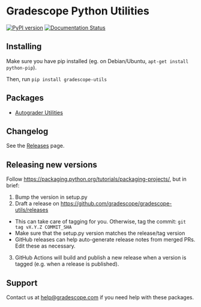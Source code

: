 # Gradescope Python Utilities

[![PyPI version](https://badge.fury.io/py/gradescope-utils.svg)](https://badge.fury.io/py/gradescope-utils)
[![Documentation Status](https://readthedocs.org/projects/gradescope-utils/badge/?version=latest)](https://gradescope-utils.readthedocs.io/en/latest/?badge=latest)

## Installing

Make sure you have pip installed (eg. on Debian/Ubuntu, `apt-get install python-pip`).

Then, run `pip install gradescope-utils`

## Packages

- [Autograder Utilities](/gradescope_utils/autograder_utils)

## Changelog

See the [Releases](https://github.com/gradescope/gradescope-utils/releases) page.

## Releasing new versions

Follow https://packaging.python.org/tutorials/packaging-projects/, but in brief:

1. Bump the version in setup.py
2. Draft a release on https://github.com/gradescope/gradescope-utils/releases
  - This can take care of tagging for you. Otherwise, tag the commit: `git tag vX.Y.Z COMMIT_SHA`
  - Make sure that the setup.py version matches the release/tag version
  - GitHub releases can help auto-generate release notes from merged PRs. Edit these as necessary.
3. GitHub Actions will build and publish a new release when a version is tagged (e.g. when a release is published).

## Support

Contact us at [help@gradescope.com](mailto:help@gradescope.com) if you need help with these packages.
